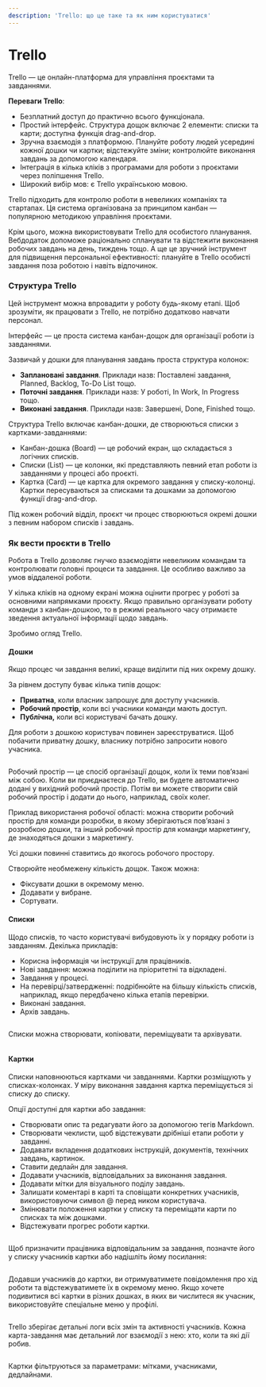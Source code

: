 ```yaml
---
description: 'Trello: що це таке та як ним користуватися'
---
```


# Trello

&#x20;Trello — це онлайн-платформа для управління проєктами та завданнями.

**Переваги Trello**:

* Безплатний доступ до практично всього функціонала.
* Простий інтерфейс. Структура дощок включає 2 елементи: списки та карти; доступна функція drag-and-drop.
* Зручна взаємодія з платформою. Плануйте роботу людей усередині кожної дошки чи картки; відстежуйте зміни; контролюйте виконання завдань за допомогою календаря.
* Інтеграція в кілька кліків з програмами для роботи з проєктами через поліпшення Trello.
* Широкий вибір мов: є Trello українською мовою.

Trello підходить для контролю роботи в невеликих компаніях та стартапах. Ця система організована за принципом канбан — популярною методикою управління проєктами.

Крім цього, можна використовувати Trello для особистого планування. Вебдодаток допоможе раціонально спланувати та відстежити виконання робочих завдань на день, тиждень тощо. А ще це зручний інструмент для підвищення персональної ефективності: плануйте в Trello особисті завдання поза роботою і навіть відпочинок.

### Структура Trello <a href="#struktura-trello" id="struktura-trello"></a>

Цей інструмент можна впровадити у роботу будь-якому етапі. Щоб зрозуміти, як працювати з Trello, не потрібно додатково навчати персонал.

Інтерфейс — це проста система канбан-дощок для організації роботи із завданнями.

Зазвичай у дошки для планування завдань проста структура колонок:

* **Заплановані завдання**. Приклади назв: Поставлені завдання, Planned, Backlog, To-Do List тощо.
* **Поточні завдання**. Приклади назв: У роботі, In Work, In Progress тощо.
* **Виконані завдання**. Приклади назв: Завершені, Done, Finished тощо.

Структура Trello включає канбан-дошки, де створюються списки з картками-завданнями:

* Канбан-дошка (Board) — це робочий екран, що складається з логічних списків.
* Списки (List) — це колонки, які представляють певний етап роботи із завданнями у процесі або проєкті.
* Картка (Card) — це картка для окремого завдання у списку-колонці. Картки пересуваються за списками та дошками за допомогою функції drag-and-drop.

Під кожен робочий відділ, проєкт чи процес створюються окремі дошки з певним набором списків і завдань.

### Як вести проєкти в Trello <a href="#kak-vesti-proyekty-v-trello" id="kak-vesti-proyekty-v-trello"></a>

Робота в Trello дозволяє гнучко взаємодіяти невеликим командам та контролювати головні процеси та завдання. Це особливо важливо за умов віддаленої роботи.

У кілька кліків на одному екрані можна оцінити прогрес у роботі за основними напрямками проєкту. Якщо правильно організувати роботу команди з канбан-дошкою, то в режимі реального часу отримаєте зведення актуальної інформації щодо завдань.

Зробимо огляд Trello.

#### Дошки <a href="#doski" id="doski"></a>

Якщо процес чи завдання великі, краще виділити під них окрему дошку.

За рівнем доступу буває кілька типів дощок:

* **Приватна**, коли власник запрошує для доступу учасників.
* **Робочий простір**, коли всі учасники команди мають доступ.
* **Публічна,** коли всі користувачі бачать дошку.

Для роботи з дошкою користувач повинен зареєструватися. Щоб побачити приватну дошку, власнику потрібно запросити нового учасника.

<figure><img src="../.gitbook/assets/image (6).png" alt=""><figcaption></figcaption></figure>

Робочий простір — це спосіб організації дощок, коли їх теми пов’язані між собою. Коли ви приєднаєтеся до Trello, ви будете автоматично додані у вихідний робочий простір. Потім ви можете створити свій робочий простір і додати до нього, наприклад, своїх колег.

Приклад використання робочої області: можна створити робочий простір для команди розробки, в якому зберігаються пов’язані з розробкою дошки, та інший робочий простір для команди маркетингу, де знаходяться дошки з маркетингу.

Усі дошки повинні ставитись до якогось робочого простору.

Створюйте необмежену кількість дощок. Також можна:

* Фіксувати дошки в окремому меню.
* Додавати у вибране.
* Сортувати.

#### Списки <a href="#spiski" id="spiski"></a>

Щодо списків, то часто користувачі вибудовують їх у порядку роботи із завданням. Декілька прикладів:

* Корисна інформація чи інструкції для працівників.
* Нові завдання: можна поділити на пріоритетні та відкладені.
* Завдання у процесі.
* На перевірці/затвердженні: подрібнюйте на більшу кількість списків, наприклад, якщо передбачено кілька етапів перевірки.
* Виконані завдання.
* Архів завдань.

<figure><img src="../.gitbook/assets/image (7).png" alt=""><figcaption></figcaption></figure>

Списки можна створювати, копіювати, переміщувати та архівувати.

<figure><img src="../.gitbook/assets/image (8).png" alt=""><figcaption></figcaption></figure>

#### Картки <a href="#kartochki" id="kartochki"></a>

Списки наповнюються картками чи завданнями. Картки розміщують у списках-колонках. У міру виконання завдання картка переміщується зі списку до списку.

Опції доступні для картки або завдання:

* Створювати опис та редагувати його за допомогою тегів Markdown.
* Створювати чеклисти, щоб відстежувати дрібніші етапи роботи у завданні.
* Додавати вкладення додаткових інструкцій, документів, технічних завдань, картинок.
* Ставити дедлайн для завдання.
* Додавати учасників, відповідальних за виконання завдання.
* Додавати мітки для візуального поділу завдань.
* Залишати коментарі в карті та сповіщати конкретних учасників, використовуючи символ @ перед ником користувача.
* Змінювати положення картки у списку та переміщати карти по списках та між дошками.
* Відстежувати прогрес роботи картки.

<figure><img src="../.gitbook/assets/image (9).png" alt=""><figcaption></figcaption></figure>

Щоб призначити працівника відповідальним за завдання, позначте його у списку учасників картки або надішліть йому посилання:

<figure><img src="../.gitbook/assets/image (10).png" alt=""><figcaption></figcaption></figure>

Додавши учасників до картки, ви отримуватимете повідомлення про хід роботи та відстежуватимете їх в окремому меню. Якщо хочете подивитися всі картки в різних дошках, в яких ви числитеся як учасник, використовуйте спеціальне меню у профілі.

<figure><img src="../.gitbook/assets/image (11).png" alt=""><figcaption></figcaption></figure>

Trello зберігає детальні логи всіх змін та активності учасників. Кожна карта-завдання має детальний лог взаємодії з нею: хто, коли та які дії робив.

<figure><img src="../.gitbook/assets/image (12).png" alt=""><figcaption></figcaption></figure>

Картки фільтруються за параметрами: мітками, учасниками, дедлайнами.

<figure><img src="../.gitbook/assets/image (13).png" alt=""><figcaption></figcaption></figure>
